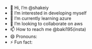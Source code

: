 - 👋 Hi, I’m @shakeiy 
- 👀 I’m interested in developing myself
- 🌱 I’m currently learning azure 
- 💞️ I’m looking to collaborate on aws
- 📫 How to reach me @baki195(insta)
- 😄 Pronouns: 
- ⚡ Fun fact: 

<!---
shakeiy/shakeiy is a ✨ special ✨ repository because its `README.md` (this file) appears on your GitHub profile.
You can click the Preview link to take a look at your changes.
--->
